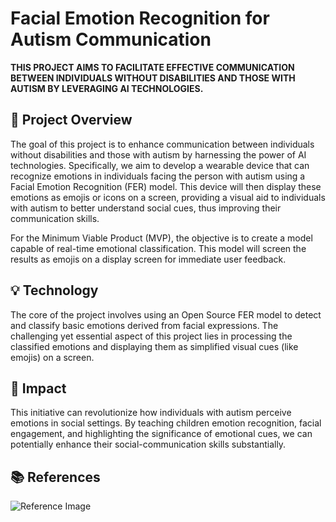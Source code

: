 # Facial Emotion Recognition for Autism Communication

**THIS PROJECT AIMS TO FACILITATE EFFECTIVE COMMUNICATION BETWEEN INDIVIDUALS WITHOUT DISABILITIES AND THOSE WITH AUTISM BY LEVERAGING AI TECHNOLOGIES.**

## 📌 Project Overview

The goal of this project is to enhance communication between individuals without disabilities and those with autism by harnessing the power of AI technologies. Specifically, we aim to develop a wearable device that can recognize emotions in individuals facing the person with autism using a Facial Emotion Recognition (FER) model. This device will then display these emotions as emojis or icons on a screen, providing a visual aid to individuals with autism to better understand social cues, thus improving their communication skills.

For the Minimum Viable Product (MVP), the objective is to create a model capable of real-time emotional classification. This model will screen the results as emojis on a display screen for immediate user feedback.

## 💡 Technology

The core of the project involves using an Open Source FER model to detect and classify basic emotions derived from facial expressions. The challenging yet essential aspect of this project lies in processing the classified emotions and displaying them as simplified visual cues (like emojis) on a screen.

## 🌟 Impact

This initiative can revolutionize how individuals with autism perceive emotions in social settings. By teaching children emotion recognition, facial engagement, and highlighting the significance of emotional cues, we can potentially enhance their social-communication skills substantially.

## 📚 References

![Reference Image](https://cdn.jamanetwork.com/ama/content_public/journal/peds/937993/poi190007f1.png?Expires=1700581675&Signature=jYezO4M9totMlcQduKS9V1E4d401NKf4kY2eOA2QdIZGax~9dAYpHIOtifiA3sBteQKEuKWO-embgJ5onrGlOV-angRys4JZVk07puPkYzB0aGL~blAnDx-8VOhtED~i-Hrz9sTM5WIfmELrjhUKN3b1JKrFCbdsUO9zaqLAsW6e~o99-AxNMXlGtepnrhK6QrL3eyUcE3HMN6EYblDB6L0f5u6GxhcIPCOVUPtA8d1RepWrxMi8wrnTgH6TguSS2zWFcm~bWOE8f0UYxmsVrmhFZg58IE4R8ZjVvOFxVcpklEqfYyyV6KwBshjeS9XO2Dxm1afkYZKNeLrDV3TnPg__&Key-Pair-Id=APKAIE5G5CRDK6RD3PGA)
